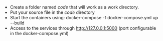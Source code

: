 - Create a folder named *code* that will work as a work directory.
- Put your source file in the *code* directory
- Start the containers using:
    docker-compose -f docker-compose.yml  up --build
- Access to the services through http://127.0.0.1:5000 (port configurable in the docker-compose.yml)
